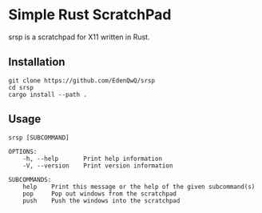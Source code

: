 # Simple Rust ScratchPad

srsp is a scratchpad for X11 written in Rust.

## Installation

``````
git clone https://github.com/EdenQwQ/srsp
cd srsp
cargo install --path .
``````

## Usage

```
srsp [SUBCOMMAND]

OPTIONS:
    -h, --help       Print help information
    -V, --version    Print version information

SUBCOMMANDS:
    help    Print this message or the help of the given subcommand(s)
    pop     Pop out windows from the scratchpad
    push    Push the windows into the scratchpad
```
